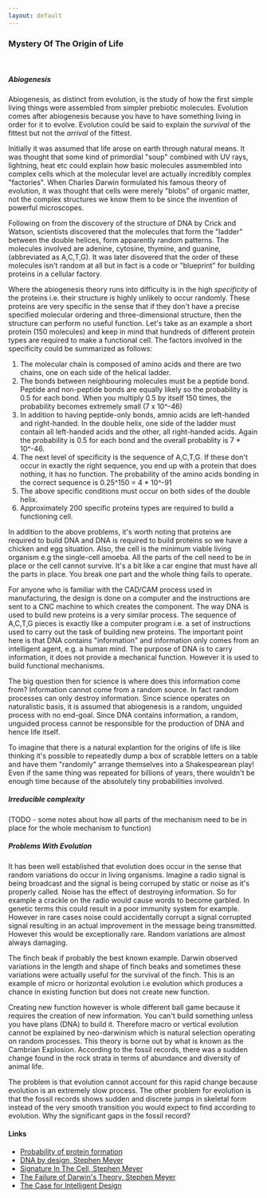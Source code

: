 ```yaml
---
layout: default
---
```


### Mystery Of The Origin of Life 
&nbsp;

##### Abiogenesis
Abiogenesis, as distinct from evolution, is the study of how the first simple living things were assembled from simpler prebiotic
molecules. Evolution comes after abiogenesis because you have to have something living in order for it
to evolve. Evolution could be said to explain the <i>survival</i> of the fittest but not the <i>arrival</i> of the fittest.

Initially it was assumed that life arose on earth through natural means. It was thought that some kind of primordial "soup"
combined with UV rays, lightning, heat etc could explain how basic molecules assmembled into complex cells which at the molecular
level are actually incredibly complex "factories". When Charles Darwin formulated his famous theory of evolution, it was thought that cells were 
merely "blobs" of organic matter, not the complex structures we know them to be since the invention of powerful microscopes. 

Following on from the discovery of the structure of DNA by Crick and Watson, scientists discovered that the molecules that form the "ladder" between the 
double helices, form apparently random patterns. The molecules involved are adenine, cytosine, thymine, and guanine, (abbreviated as A,C,T,G). It was 
later disovered that the order of these molecules isn't random at all but in fact is a code or "blueprint" for building proteins in a cellular factory.

Where the abiogenesis theory runs into difficulty is in the high <i>specificity</i> of the proteins i.e. their structure is highly unlikely to occur randomly.
These proteins are very specific in the sense that if they don't have a precise specified molecular ordering and three-dimensional structure, then the 
structure can perform no useful function. Let's take as an example a short protein (150 molecules) and keep in mind that hundreds of different protein 
types are required to make a functional cell. The factors involved in the specificity could be summarized as follows:

1. The molecular chain is composed of amino acids and there are two chains, one on each side of the helical ladder.
2. The bonds between neighbouring molecules must be a peptide bond. Peptide and non-peptide bonds are equally likely so the probability
is 0.5 for each bond. When you multiply 0.5 by itself 150 times, the probability becomes extremely small (7 x 10^-46)
3. In addition to having peptide-only bonds, amnio acids are left-handed and right-handed. In the double helix, one side of the ladder must contain all
left-handed acids and the other, all right-handed acids. Again the probability is 0.5 for each bond and the overall probablity is 7 * 10^-46.
4. The next level of specificity is the sequence of A,C,T,G. If these don't occur in exactly the right sequence, you end up with a protein that does nothing, 
it has no function. The probability of the amino acids bonding in the correct sequence is 0.25^150 = 4 * 10^-91
5. The above specific conditions must occur on both sides of the double helix.
6. Approximately 200 specific proteins types are required to build a functioning cell.


In addition to the above problems, it's worth noting that proteins are required to build DNA and DNA is required to build proteins so we have a chicken and 
egg situation. Also, the cell is the minimum viable living organism e.g the single-cell amoeba. All the parts of the cell need to be in place or the cell 
cannot survive. It's a bit like a car engine that must have all the parts in place. You break one part and the whole thing fails to operate.
 
For anyone who is familiar with the CAD/CAM process used in manufacturing, the design is done on a computer and the instructions are sent to a CNC 
machine to which creates the component. The way DNA is used to build new proteins is a very similar process. The sequence of A,C,T,G pieces is exactly 
like a computer program i.e. a set of instructions used to carry out the task of building new proteins. The important point here is that DNA contains "information"
and information only comes from an intelligent agent, e.g. a human mind. The purpose of DNA is to carry information, it does not provide a mechanical function.
However it is used to build functional mechanisms.

The big question then for science is where does this information come from? Information cannot come from a random source. In fact random processes can only 
destroy information. Since science operates on naturalistic basis, it is assumed that abiogenesis is a random, unguided process with no end-goal. Since DNA
contains information, a random, unguided process cannot be responsible for the production of DNA and hence life itself.

To imagine that there is a natural explantion for the origins of life is like thinking it's possible to repeatedly dump a box of scrabble letters on a table 
and have them "randomly" arrange themselves into a Shakespearean play! Even if the same thing was repeated for billions of years, there wouldn't be enough 
time because of the absolutely tiny probabilities involved.


##### Irreducible complexity
(TODO - some notes about how all parts of the mechanism need to be in place for the whole mechanism to function)

##### Problems With Evolution
It has been well established that evolution does occur in the sense that random variations do occur in living organisms. Imagine a radio signal is being 
broadcast and the signal is being corruped by static or noise as it's properly called. Noise has the effect of destroying information. So for example a 
crackle on the radio would cause words to become garbled. In genetic terms this could result in a poor immunity system for example. However in rare cases
noise could accidentally corrupt a signal corrupted signal resulting in an actual improvement in the message being transmitted. However this would be
exceptionally rare. Random variations are almost always damaging.

The finch beak if probably the best known example. Darwin observed variations in the length and shape of finch beaks and sometimes these variations were
actually useful for the survival of the finch. This is an example of micro or horizontal evolution i.e evolution which produces a chance in existing function
but does not create new function.

Creating new function however is whole different ball game because it requires the creation of new information. You can't build something unless you have
plans (DNA) to build it. Therefore macro or vertical evolution cannot be explained by neo-darwinism which is natural selection operating on random processes.
This theory is borne out by what is known as the Cambrian Explosion. According to the fossil records, there was a sudden change found in the rock strata in
terms of abundance and diversity of animal life.

The problem is that evolution cannot account for this rapid change because evolution is an extremely slow process. The other problem for evolution is that
the fossil records shows sudden and discrete jumps in skeletal form instead of the very smooth transition you would expect to find according to evolution.
Why the significant gaps in the fossil record?

#### Links
- [Probability of protein formation](https://www.youtube.com/watch?v=W1_KEVaCyaA)
- [DNA by design, Stephen Meyer](https://www.youtube.com/watch?v=16ZF-9ZjPAU)
- [Signature In The Cell, Stephen Meyer](https://www.youtube.com/watch?v=eW6egHV6jAw)
- [The Failure of Darwin's Theory, Stephen Meyer](https://www.youtube.com/watch?v=pZyRgYZe6tM)
- [The Case for Intelligent Design](https://www.youtube.com/watch?v=vl802lHAk5Y)